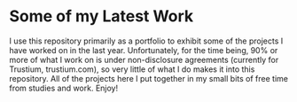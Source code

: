 # Some of my Latest Work

I use this repository primarily as a portfolio to exhibit some of the projects I have worked on in the last year. Unfortunately, for the time being, 90% or more of what I work on is under non-disclosure agreements (currently for Trustium, trustium.com), so very little of what I do makes it into this repository. All of the projects here I put together in my small bits of free time from studies and work. Enjoy!
